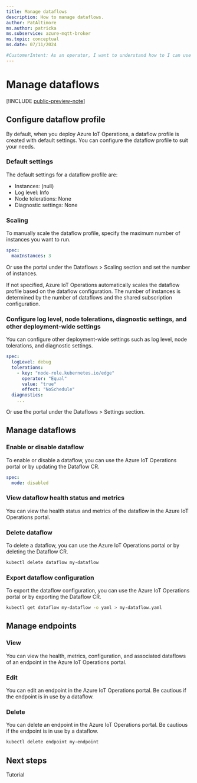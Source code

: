 ```yaml
---
title: Manage dataflows
description: How to manage dataflows.
author: PatAltimore
ms.author: patricka
ms.subservice: azure-mqtt-broker
ms.topic: conceptual
ms.date: 07/11/2024

#CustomerIntent: As an operator, I want to understand how to I can use Dataflows to .
---
```


# Manage dataflows

[!INCLUDE [public-preview-note](../includes/public-preview-note.md)]

## Configure dataflow profile

By default, when you deploy Azure IoT Operations, a dataflow profile is created with default settings. You can configure the dataflow profile to suit your needs.

### Default settings

The default settings for a dataflow profile are:

* Instances: (null)
* Log level: Info
* Node tolerations: None
* Diagnostic settings: None

### Scaling

To manually scale the dataflow profile, specify the maximum number of instances you want to run.

```yaml
spec:
  maxInstances: 3
```

Or use the portal under the Dataflows > Scaling section and set the number of instances.

If not specified, Azure IoT Operations automatically scales the dataflow profile based on the dataflow configuration. The number of instances is determined by the number of dataflows and the shared subscription configuration.

### Configure log level, node tolerations, diagnostic settings, and other deployment-wide settings

You can configure other deployment-wide settings such as log level, node tolerations, and diagnostic settings.

```yaml
spec:
  logLevel: debug
  tolerations:
    - key: "node-role.kubernetes.io/edge"
      operator: "Equal"
      value: "true"
      effect: "NoSchedule"
  diagnostics:
    ...
```

Or use the portal under the Dataflows > Settings section.

## Manage dataflows

### Enable or disable dataflow

To enable or disable a dataflow, you can use the Azure IoT Operations portal or by updating the Dataflow CR.

```yaml
spec:
  mode: disabled
```

### View dataflow health status and metrics

You can view the health status and metrics of the dataflow in the Azure IoT Operations portal.

### Delete dataflow

To delete a dataflow, you can use the Azure IoT Operations portal or by deleting the Dataflow CR.

```bash
kubectl delete dataflow my-dataflow
```

### Export dataflow configuration

To export the dataflow configuration, you can use the Azure IoT Operations portal or by exporting the Dataflow CR.

```bash
kubectl get dataflow my-dataflow -o yaml > my-dataflow.yaml
```

## Manage endpoints

### View

You can view the health, metrics, configuration, and associated dataflows of an endpoint in the Azure IoT Operations portal.

### Edit

You can edit an endpoint in the Azure IoT Operations portal. Be cautious if the endpoint is in use by a dataflow.

### Delete

You can delete an endpoint in the Azure IoT Operations portal. Be cautious if the endpoint is in use by a dataflow.

```bash
kubectl delete endpoint my-endpoint
```
## Next steps

Tutorial

